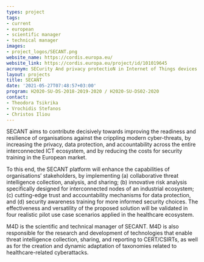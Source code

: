 ```yaml
---
types: project
tags:
- current
- european
- scientific manager
- technical manager
images:
- project_logos/SECANT.png
website_name: https://cordis.europa.eu/
website_link: https://cordis.europa.eu/project/id/101019645  
acronym: SECurity And privacy protectioN in Internet of Things devices
layout: projects
title: SECANT
date: '2021-05-27T07:48:57+03:00'
program: H2020-SU-DS-2018-2019-2020 / H2020-SU-DS02-2020
contact:
- Theodora Tsikrika
- Vrochidis Stefanos
- Christos Iliou
---
```

<p>
SECANT aims to contribute decisively towards improving the readiness and resilience of organisations against the crippling modern cyber-threats, by increasing the privacy, data protection, and accountability across the entire interconnected ICT ecosystem, and by reducing the costs for security training in the European market. 
  </p>
  <p>
To this end, the SECANT platform will enhance the capabilities of organisations’ stakeholders, by implementing (a) collaborative threat intelligence collection, analysis, and sharing; (b) innovative risk analysis specifically designed for interconnected nodes of an industrial ecosystem; (c) cutting-edge trust and accountability mechanisms for data protection, and (d) security awareness training for more informed security choices. The effectiveness and versatility of the proposed solution will be validated in four realistic pilot use case scenarios applied in the healthcare ecosystem.</p>
<p>
M4D is the scientific and technical manager of SECANT. M4D is also responsible for the research and development of technologies that enable threat intelligence collection, sharing, and reporting to CERT/CSIRTs, as well as for the creation and dynamic adaptation of taxonomies related to healthcare-related cyberattacks.</p>

